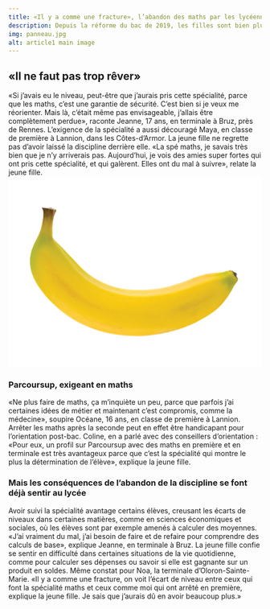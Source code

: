 ```yaml
---
title: «Il y a comme une fracture», l’abandon des maths par les lycéennes
description: Depuis la réforme du bac de 2019, les filles sont bien plus nombreuses que les garçons à arrêter les mathématiques dès la première. Une désertion qui a des conséquences sur leur orientation.
img: panneau.jpg
alt: article1 main image
---
```


## «Il ne faut pas trop rêver»
«Si j’avais eu le niveau, peut-être que j’aurais pris cette spécialité, parce que les maths, c’est une garantie de sécurité. C’est bien si je veux me réorienter. Mais là, c’était même pas envisageable, j’allais être complètement perdue», raconte Jeanne, 17 ans, en terminale à Bruz, près de Rennes. L’exigence de la spécialité a aussi découragé Maya, en classe de première à Lannion, dans les Côtes-d’Armor. La jeune fille ne regrette pas d’avoir laissé la discipline derrière elle. «La spé maths, je savais très bien que je n’y arriverais pas. Aujourd’hui, je vois des amies super fortes qui ont pris cette spécialité, et qui galèrent. Elles ont du mal à suivre», relate la jeune fille.
![image alt text](./../../assets/images/article1.jpg)
### Parcoursup, exigeant en maths
«Ne plus faire de maths, ça m’inquiète un peu, parce que parfois j’ai certaines idées de métier et maintenant c’est compromis, comme la médecine», soupire Océane, 16 ans, en classe de première à Lannion. Arrêter les maths après la seconde peut en effet être handicapant pour l’orientation post-bac. Coline, en a parlé avec des conseillers d’orientation : «Pour eux, un profil sur Parcoursup avec des maths en première et en terminale est très avantageux parce que c’est la spécialité qui montre le plus la détermination de l’élève», explique la jeune fille.
### Mais les conséquences de l’abandon de la discipline se font déjà sentir au lycée
Avoir suivi la spécialité avantage certains élèves, creusant les écarts de niveaux dans certaines matières, comme en sciences économiques et sociales, où les élèves sont par exemple amenés à calculer des moyennes. «J’ai vraiment du mal, j’ai besoin de faire et de refaire pour comprendre des calculs de base», explique Jeanne, en terminale à Bruz. La jeune fille confie se sentir en difficulté dans certaines situations de la vie quotidienne, comme pour calculer ses dépenses ou savoir si elle est gagnante sur un produit en soldes. Même constat pour Noa, la terminale d’Oloron-Sainte-Marie. «Il y a comme une fracture, on voit l’écart de niveau entre ceux qui font la spécialité maths et ceux comme moi qui ont arrêté en première, explique la jeune fille. Je sais que j’aurais dû en avoir beaucoup plus.»
